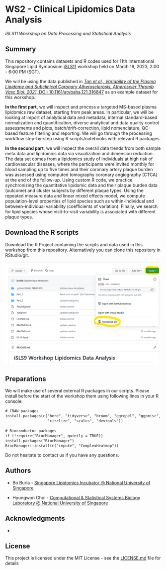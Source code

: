 # WS2 - Clinical Lipidomics Data Analysis

*iSLS11 Workshop on Data Processing and Statistical Analysis*

## Summary

This repository contains datasets and R codes used for 11th International Singapore Lipid Symposium [iSLS11](https://sling.sg/news-events/isls/) workshop held on March 19, 2023, 2:00 - 6:00 PM (SGT).

We will be using the data published in [*Tan et al., Variability of the Plasma Lipidome and Subclinical Coronary Atherosclerosis, Atheroscler Thromb Vasc Biol, 2021*, DOI: 10.1161/atvbaha.121.316847](https://doi.org/10.1161/atvbaha.121.31684) as an example dataset for this workshop.

**In the first part**, we will inspect and process a targeted MS-based plasma lipidomics raw dataset, starting from peak areas. In particular, we will be looking at import of analytical data and metadata, internal standard-based normalization and quantification, diverse analytical and data quality control assessments and plots, batch/drift-correction, lipid nomenclature, QC-based feature filtering and reporting. We will go through the processing workflow step-by-step using R scripts/notebooks with relevant R packages.

**In the second part**, we will inspect the overall data trends from both sample meta data and lipidomics data via visualization and dimension reduction. The data set comes from a lipidomics study of individuals at high risk of cardiovascular diseases, where the participants were invited monthly for blood sampling up to five times and their coronary artery plaque burden was assessed using computed tomography coronary angiography (CTCA) at the end of the follow-up. Using custom R code, we practice synchronizing the quantitative lipidomic data and their plaque burden data (outcome) and cluster subjects by different plaque types. Using the repeated measure data and linear mixed effects model, we compute population-level properties of lipid species such as within-individual and between-individual variability (coefficients of variation). Finally, we search for lipid species whose visit-to-visit variability is associated with different plaque types.

## Download the R scripts

Download the R Project containing the scripts and data used in this workshop from this repository. Alternatively you can clone this repository in RStudio/git.

<img src="images/Screenshot 2022-03-05 141709.png" width="500"/>

## Preparations

We will make use of several external R packages in our scripts. Please install before the start of the workshop them using following lines in your R console:

    # CRAN packages
    install.packages(c("here", "tidyverse", "broom", "ggrepel", "ggpmisc", 
                       "circlize", "scales", "devtools"))

    # Bioconductor packages
    if (!require("BiocManager", quietly = TRUE)) install.packages("BiocManager")
    BiocManager::install(c("impute", "ComplexHeatmap"))

Do not hesitate to contact us if you have any questions.

## Authors

-   Bo Burla - [Singapore Lipidomics Incubator \@ National University of Singapore](https://sling.sg)

-   Hyungwon Choi - [Computational & Statistical Systems Biology Laboratory \@ National University of Singapore](https://www.cssblab.org)

## Acknowledgments

-   

## License

This project is licensed under the MIT License - see the [LICENSE.md](LICENSE.md) file for details
